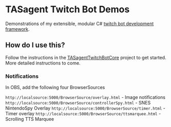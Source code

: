 # TASagent Twitch Bot Demos

Demonstrations of my extensible, modular C# [twitch bot development framework](https://github.com/TASagent/TASagentTwitchBotCore).

## How do I use this?

Follow the instructions in the [TASagentTwitchBotCore](https://github.com/TASagent/TASagentTwitchBotCore) project to get started.  More detailed instructions to come.

### Notifications

In OBS, add the following four BrowserSources

`http://localsource:5000/BrowserSource/overlay.html` - Image notifications
`http://localsource:5000/BrowserSource/controllerSpy.html` - SNES NintendoSpy Overlay
`http://localsource:5000/BrowserSource/timer.html` - Timer overlay
`http://localsource:5000/BrowserSource/ttsmarquee.html` - Scrolling TTS Marquee
